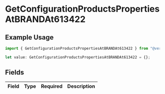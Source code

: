 # GetConfigurationProductsPropertiesAtBRANDAt613422

## Example Usage

```typescript
import { GetConfigurationProductsPropertiesAtBRANDAt613422 } from "@vercel/sdk/models/getconfigurationproductsop.js";

let value: GetConfigurationProductsPropertiesAtBRANDAt613422 = {};
```

## Fields

| Field       | Type        | Required    | Description |
| ----------- | ----------- | ----------- | ----------- |